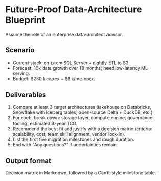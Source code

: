 # Future-Proof Data-Architecture Blueprint

Assume the role of an enterprise data-architect advisor.

## Scenario

- Current stack: on-prem SQL Server + nightly ETL to S3.
- Forecast: 10× data growth over 18 months; need low-latency ML-serving.
- Budget: $250 k capex + $6 k/mo opex.

## Deliverables

1. Compare at least 3 target architectures (lakehouse on Databricks, Snowflake with Iceberg tables, open-source Delta + DuckDB, etc.).
1. For each, break down: storage layer, compute engine, governance tooling, estimated 3-year TCO.
1. Recommend the best fit and justify with a decision matrix (criteria: scalability, cost, team skill alignment, vendor lock-in).
1. List the first five migration milestones and rough duration.
1. End with "Any questions?" if uncertainties remain.

## Output format

Decision matrix in Markdown, followed by a Gantt-style milestone table.
